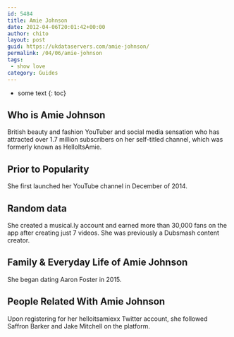 ```yaml
---
id: 5484
title: Amie Johnson
date: 2012-04-06T20:01:42+00:00
author: chito
layout: post
guid: https://ukdataservers.com/amie-johnson/
permalink: /04/06/amie-johnson
tags:
 - show love
category: Guides
---
```


* some text
{: toc}
          
          
## Who is  Amie Johnson
                  
                  
                  
British beauty and fashion YouTuber and social media sensation who has attracted over 1.7 million subscribers on her self-titled channel, which was formerly known as HelloItsAmie.
                  
                
                
                
## Prior to Popularity 
                  
                  
                  
She first launched her YouTube channel in December of 2014.
                  
                
                
                
## Random data 
                  
                  
                  
She created a musical.ly account and earned more than 30,000 fans on the app after creating just 7 videos. She was previously a Dubsmash content creator.
                  
                
                
                
## Family & Everyday Life of Amie Johnson
                  
                  
                  
She began dating Aaron Foster in 2015.
                  
                
                
                
## People Related With  Amie Johnson
                  
                  
                  
Upon registering for her helloitsamiexx Twitter account, she followed Saffron Barker and Jake Mitchell on the platform.
                  
                
              
            
          
          
          
    
    
  
